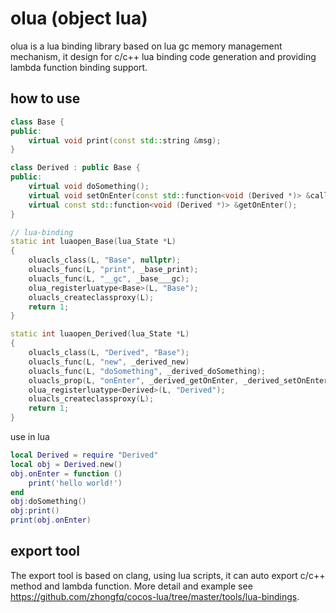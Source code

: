 # olua (object lua)
olua is a lua binding library based on lua gc memory management mechanism, it design for c/c++ lua binding code generation and providing lambda function binding support.

## how to use

```c++
class Base {
public:
    virtual void print(const std::string &msg);
}

class Derived : public Base {
public:
    virtual void doSomething();
    virtual void setOnEnter(const std::function<void (Derived *)> &callback);
    virtual const std::function<void (Derived *)> &getOnEnter();
}

// lua-binding
static int luaopen_Base(lua_State *L)
{
    oluacls_class(L, "Base", nullptr);
    oluacls_func(L, "print", _base_print);
    oluacls_func(L, "__gc", _base___gc);
    olua_registerluatype<Base>(L, "Base");
    oluacls_createclassproxy(L);
    return 1;
}

static int luaopen_Derived(lua_State *L)
{
    oluacls_class(L, "Derived", "Base");
  	oluacls_func(L, "new", _derived_new)
    oluacls_func(L, "doSomething", _derived_doSomething);
    oluacls_prop(L, "onEnter", _derived_getOnEnter, _derived_setOnEnter);
    olua_registerluatype<Derived>(L, "Derived");
    oluacls_createclassproxy(L);
    return 1;
}
```

use in lua

```lua
local Derived = require "Derived"
local obj = Derived.new()
obj.onEnter = function ()
  	print('hello world!')
end
obj:doSomething()
obj:print()
print(obj.onEnter)
```

## export tool

The export tool is based on clang, using lua scripts, it can auto export c/c++ method and lambda function. More detail and example see https://github.com/zhongfq/cocos-lua/tree/master/tools/lua-bindings.